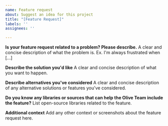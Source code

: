 ```yaml
---
name: Feature request
about: Suggest an idea for this project
title: "[Feature Request]"
labels: ''
assignees: ''

---
```


**Is your feature request related to a problem? Please describe.**
A clear and concise description of what the problem is. Ex. I'm always frustrated when [...]

**Describe the solution you'd like**
A clear and concise description of what you want to happen.

**Describe alternatives you've considered**
A clear and concise description of any alternative solutions or features you've considered.

**Do you know any libraries or sources that can help the Olive Team include the feature?**
List open-source libraries related to the feature.

**Additional context**
Add any other context or screenshots about the feature request here.
